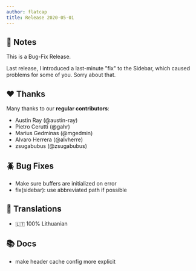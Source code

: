 ```yaml
---
author: flatcap
title: Release 2020-05-01
---
```


## :book: Notes

This is a Bug-Fix Release.

Last release, I introduced a last-minute "fix" to the Sidebar, which caused
problems for some of you.  Sorry about that.

## :heart: Thanks

Many thanks to our **regular contributors**:

- Austin Ray (@austin-ray)
- Pietro Cerutti (@gahr)
- Marius Gedminas (@mgedmin)
- Alvaro Herrera (@alvherre)
- zsugabubus (@zsugabubus)

## :beetle: Bug Fixes

- Make sure buffers are initialized on error
- fix(sidebar): use abbreviated path if possible

## :black_flag: Translations

- :lithuania: 100% Lithuanian

## :books: Docs

- make header cache config more explicit

